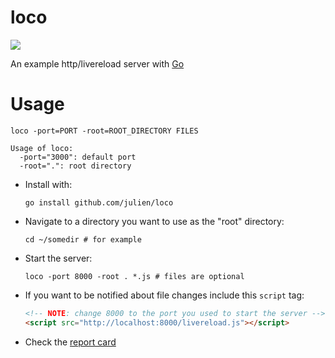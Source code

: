 loco
====

![](https://circleci.com/gh/julien/loco.png?circle-token=722cb47155b6d2b3983203591655815031c46b08)


An example http/livereload server
with [Go](http://golang.org)

Usage
=====

```shell
loco -port=PORT -root=ROOT_DIRECTORY FILES
```

```shell
Usage of loco:
  -port="3000": default port
  -root=".": root directory
```

+ Install with:

  `go install github.com/julien/loco`


+ Navigate to a directory you want to use as the "root" directory:

  `cd ~/somedir # for example`

+ Start the server:

  `loco -port 8000 -root . *.js # files are optional`

+ If you want to be notified about file changes
  include this `script` tag:

  ```html
  <!-- NOTE: change 8000 to the port you used to start the server -->
  <script src="http://localhost:8000/livereload.js"></script>
  ```

+ Check the [report card](http://goreportcard.com/report/julien/loco)

